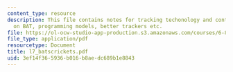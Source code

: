 ```yaml
---
content_type: resource
description: This file contains notes for tracking techonology and contains information
  on BAT, programming models, better trackers etc.
file: https://ol-ocw-studio-app-production.s3.amazonaws.com/courses/6-883-pervasive-human-centric-computing-sma-5508-spring-2006/3ef14f365936b016b8aedc689b1e8843_l7_batscrickets.pdf
file_type: application/pdf
resourcetype: Document
title: l7_batscrickets.pdf
uid: 3ef14f36-5936-b016-b8ae-dc689b1e8843
---
```

